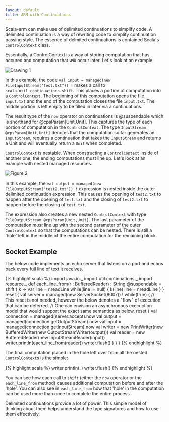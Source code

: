 ```yaml
---
layout: default
title: ARM with Continuations
---
```

Scala-arm can make use of delimited continuations to simplify code.  A delimited continuation is a way of rewriting code to simplify continuation passing style.   The essence of delmited continuations is contained Scala's `ControlContext` class.

Essentially, a ControlContext is a way of storing computation that has occured and computation that *will* occur later.  Let's look at an example:

![Drawing 1](https://docs.google.com/drawings/pub?id=1sEKDu_8Xku1W6ulF_kN5OAxrjMrUZIZg3yMVYh9quPY&w=960&h=720)

In this example, the code `val input = managed(new FileInputStream('test.txt")) !` makes a call to `scala.util.continuations.shift`.  This places a portion of computation into a `ControlContext`.  The beginning of this computation opens the file `input.txt` and the end of the computation closes the file `input.txt`.   The middle portion is left empty to be filled in later via a continuations.

The result type of the `now` operator on continuations is @suspendable which is shorthand for @cpsParam[Unit,Unit].   This captures the type of each portion of computation in the `ControlContext`.   The type `InputStream @cpsParam[Unit,Unit]` denotes that the computation so far generates an `InputStream`, requires a continuation that takes the `InputStream` and returns a Unit and will eventually return a `Unit` when completed.

`ControlContext` is nestable.   When constructing a `ControlContext` inside of another one, the ending computations must line up.   Let's look at an example with nested managed resources.

![Figure 2](https://docs.google.com/drawings/pub?id=1t9s4ZeGcuIJraGgiCmdj8T61SCQBwoo_dY2eODfaLRQ&w=960&h=720)

In this example, the `val output = managed(new FileOutputStream('test2.txt")) !` expression is nested inside the outer delimited continuation expression.   This causes the opening of `test2.txt` to happen after the opening of `test.txt` and the closing of `test2.txt` to happen before the closing of `test.txt`.

The expression also creates a new nested `ControlContext` with type `FileOutputStream @cpsParam[Unit,Unit]`.   The last parameter of the computation *must* line up with the second parameter of the outer `ControlContext` so that the computations can be nested.   There is still a 'hole' left in the middle of the entire computation for the remaining block.

## Socket Example ##

The below code implements an echo server that listens on a port and echos back every full line of text it receives. 

{% highlight scala %}
    import java.io._
    import util.continuations._
    import resource._
    def each_line_from(r : BufferedReader) : String @suspendable =
      shift { k =>
        var line = r.readLine
        while(line != null) {
          k(line)
          line = r.readLine
        }
      }
    reset {
      val server = managed(new ServerSocket(8007)) !
      while(true) {
        // This reset is not needed, however the  below denotes a "flow" of execution that can be deferred.
        // One can envision an asynchronous execuction model that would support the exact same semantics as     below.
        reset {
          val connection = managed(server.accept).now
          val output = managed(connection.getOutputStream).now
          val input = managed(connection.getInputStream).now
          val writer = new PrintWriter(new BufferedWriter(new OutputStreamWriter(output)))
          val reader = new BufferedReader(new InputStreamReader(input))
          writer.println(each_line_from(reader))
          writer.flush()
        }
      }
    }
{% endhighlight %}

The final computation placed in the hole left over from all the nested `ControlContext`s is the simple:

{% highlight scala %}
    writer.println(_)
    writer.flush()
{% endhighlight %}

You can see how each call to `shift` (either the `now` operator or the `each_line_from` method) causes additional computation before and after the 'hole'.  You can also see in `each_line_from` how that 'hole' in the computation can be used more than once to complete the entire process.

Delimited continuations provide a lot of power.   This simple model of thinking about them helps understand the type signatures and how to use them effectively.
